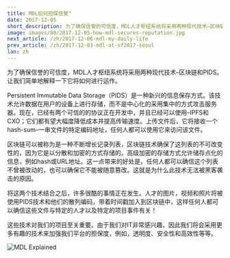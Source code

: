 ```yaml
---
title: MDL如何担保信誉"
date: 2017-12-05
short_description: 为了确保信誉的可信度，MDL人才枢纽系统将采用两种现代技术–区块链和PIDS。让我们简单地解释一下它将如何进行运作。
image: images/80/2017-12-05-how-mdl-secures-reputation.jpg
next_article: /zh/2017-12-06-mdl-my-daily-life
prev_article: /zh/2017-12-03-mdl-at-sf2017-seoul
lan: zh
---
```


为了确保信誉的可信度，MDL人才枢纽系统将采用两种现代技术–区块链和PIDS。让我们简单地解释一下它将如何进行运作。

Persistent Immutable Data Storage（PIDS）是一种新兴的信息保存方式。该技术允许数据在用户的设备上进行存储，而不是中心化的采用集中的方式攻击服务器。现在，已经有两个可信的的协议正在开发中，并且已经可以使用–IPFS和CXO；它们都有望大幅度降低成本并提高传输速度。上传文件后，它将接收一个hash-sum–一串文件的特定编码地址，任何人都可以使用它来访问该文件。

区块链可以被称为是一种不断增长记录列表，区块链技术确保了这列表的不可改变性的，因为它是以分散和加密的方式存储的。高级加密的存储方式允许储存点化的信息，例如hash或URL地址。这一点带来的好处是，任何人都可以确信这个列表不曾被改动的，也可以确保它不能被随意篡改。这就是为什么此技术无法被黑客袭击的原因。

将这两个技术结合之后，许多很酷的事情正在发生。人才的图片，视频和照片将被使用PIDS技术和他们的散列编码，带着时间戳加入到区块链中，这样任何人都可以确信这些文件与特定的人才以及特定的项目事件有关！

这些技术对我们的项目至关重要。由于我们对IT非常感兴趣，因此我们将会采用更多有趣的技术来加强我们平台的担保度，例如，透明度、安全性和高效性等等。

![MDL Explained](https://gateway.ipfs.io/ipfs/QmVqUgtsLLuUmLfEJSpejr36LFmSpnGsBLVKVj28tCkege/MDL%20Explained.jpg)
